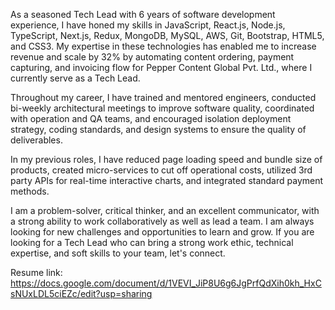 As a seasoned Tech Lead with 6 years of software development experience, I have honed my skills in JavaScript, React.js, Node.js, TypeScript, Next.js, Redux, MongoDB, MySQL, AWS, Git, Bootstrap, HTML5, and CSS3. My expertise in these technologies has enabled me to increase revenue and scale by 32% by automating content ordering, payment capturing, and invoicing flow for Pepper Content Global Pvt. Ltd., where I currently serve as a Tech Lead.

Throughout my career, I have trained and mentored engineers, conducted bi-weekly architectural meetings to improve software quality, coordinated with operation and QA teams, and encouraged isolation deployment strategy, coding standards, and design systems to ensure the quality of deliverables. 

In my previous roles, I have reduced page loading speed and bundle size of products, created micro-services to cut off operational costs, utilized 3rd party APIs for real-time interactive charts, and integrated standard payment methods. 

I am a problem-solver, critical thinker, and an excellent communicator, with a strong ability to work collaboratively as well as lead a team. I am always looking for new challenges and opportunities to learn and grow. If you are looking for a Tech Lead who can bring a strong work ethic, technical expertise, and soft skills to your team, let's connect.

Resume link: https://docs.google.com/document/d/1VEVI_JiP8U6g6JgPrfQdXih0kh_HxCsNUxLDL5ciEZc/edit?usp=sharing
